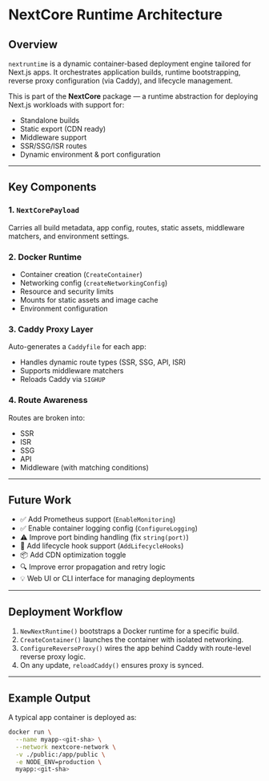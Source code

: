 
# NextCore Runtime Architecture

## Overview

`nextruntime` is a dynamic container-based deployment engine tailored for Next.js apps. It orchestrates application builds, runtime bootstrapping, reverse proxy configuration (via Caddy), and lifecycle management.

This is part of the **NextCore** package — a runtime abstraction for deploying Next.js workloads with support for:

- Standalone builds
- Static export (CDN ready)
- Middleware support
- SSR/SSG/ISR routes
- Dynamic environment & port configuration

---

## Key Components

### 1. `NextCorePayload`
Carries all build metadata, app config, routes, static assets, middleware matchers, and environment settings.

### 2. Docker Runtime
- Container creation (`CreateContainer`)
- Networking config (`createNetworkingConfig`)
- Resource and security limits
- Mounts for static assets and image cache
- Environment configuration

### 3. Caddy Proxy Layer
Auto-generates a `Caddyfile` for each app:
- Handles dynamic route types (SSR, SSG, API, ISR)
- Supports middleware matchers
- Reloads Caddy via `SIGHUP`

### 4. Route Awareness
Routes are broken into:
- SSR
- ISR
- SSG
- API
- Middleware (with matching conditions)

---

## Future Work

- ✅ Add Prometheus support (`EnableMonitoring`)
- ✅ Enable container logging config (`ConfigureLogging`)
- ⚠️ Improve port binding handling (fix `string(port)`)
- 🔧 Add lifecycle hook support (`AddLifecycleHooks`)
- 📦 Add CDN optimization toggle
- 🔍 Improve error propagation and retry logic
- 💡 Web UI or CLI interface for managing deployments

---

## Deployment Workflow

1. `NewNextRuntime()` bootstraps a Docker runtime for a specific build.
2. `CreateContainer()` launches the container with isolated networking.
3. `ConfigureReverseProxy()` wires the app behind Caddy with route-level reverse proxy logic.
4. On any update, `reloadCaddy()` ensures proxy is synced.

---

## Example Output
A typical app container is deployed as:

```bash
docker run \
  --name myapp-<git-sha> \
  --network nextcore-network \
  -v ./public:/app/public \
  -e NODE_ENV=production \
  myapp:<git-sha>
